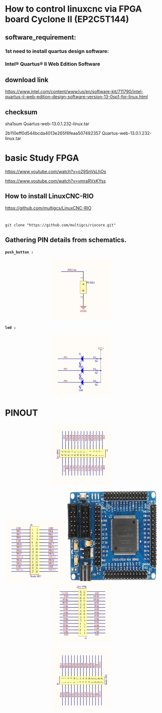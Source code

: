 # How to control linuxcnc via FPGA board Cyclone II (EP2C5T144)

## software_requirement:

### 1st need to install quartus design software:

### Intel® Quartus® II Web Edition Software


## download link

https://www.intel.com/content/www/us/en/software-kit/711790/intel-quartus-ii-web-edition-design-software-version-13-0sp1-for-linux.html


## checksum

sha1sum Quartus-web-13.0.1.232-linux.tar

2b110eff0d544bcda4013e265f6feaa507482357  Quartus-web-13.0.1.232-linux.tar


# basic Study FPGA

https://www.youtube.com/watch?v=o29SnVsLhOs

https://www.youtube.com/watch?v=vmraRVxKYss



## How to install LinuxCNC-RIO

https://github.com/multigcs/LinuxCNC-RIO



#
```
git clone "https://github.com/multigcs/riocore.git"
```






## Gathering PIN details from schematics.

**`push_button :`**

<p align="center">
  <img width="200" height="200" src="png/EP2C5T144/push_button.png">
</p>


**`led :`**

<p align="center">
  <img width="200" height="200" src="png/EP2C5T144/led.png">
</p>



# PINOUT



<p align="center">
  <img src="png/EP2C5T144/T.png" width="200" height="200">
</p>

<p align="center">
  <img src="png/EP2C5T144/L.png" width="200" height="200">
  <img src="png/EP2C5T144/EP2C5T144.jpg" width="300" height="300">
  <img src="png/EP2C5T144/R.png" width="200" height="200">
</p>

<p align="center">
  <img src="png/EP2C5T144/D.png" width="200" height="200">
</p>











